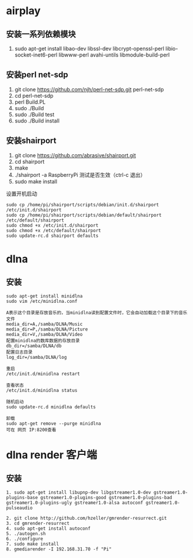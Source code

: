 # airplay
## 安装一系列依赖模块
1. sudo apt-get install libao-dev libssl-dev libcrypt-openssl-perl libio-socket-inet6-perl libwww-perl avahi-untils libmodule-build-perl

## 安装perl net-sdp
1. git clone https://github.com/njh/perl-net-sdp.git perl-net-sdp
2. cd perl-net-sdp
3. perl Build.PL
4. sudo ./Build
5. sudo ./Build test
6. sudo ./Build install

## 安装shairport
1. git clone https://github.com/abrasive/shairport.git
2. cd shairport
3. make
4. ./shairport -a RaspberryPi 测试是否生效（ctrl-c 退出）
5. sudo make install

设置开机启动
```
sudo cp /home/pi/shairport/scripts/debian/init.d/shairport /etc/init.d/shairport
sudo cp /home/pi/shairport/scripts/debian/default/shairport /etc/default/shairport
sudo chmod +x /etc/init.d/shairport
sudo chmod +x /etc/default/shairport
sudo update-rc.d shairport defaults
```
# dlna
## 安装
```
sudo apt-get install minidlna
sudo vim /etc/minidlna.conf

A表示这个目录是存放音乐的，当minidlna读到配置文件时，它会自动加载这个目录下的音乐文件
media_dir=A,/samba/DLNA/Music
media_dir=P,/samba/DLNA/Picture
media_dir=V,/samba/DLNA/Video
配置minidlna的数库数据的存放目录
db_dir=/samba/DLNA/db
配置日志目录
log_dir=/samba/DLNA/log

重启
/etc/init.d/minidlna restart

查看状态
/etc/init.d/minidlna status

随机启动
sudo update-rc.d minidlna defaults

卸载
sudo apt-get remove --purge minidlna
可在 网页 IP:8200查看

```

# dlna render 客户端
## 安装
```
1. sudo apt-get install libupnp-dev libgstreamer1.0-dev gstreamer1.0-plugins-base gstreamer1.0-plugins-good gstreamer1.0-plugins-bad gstreamer1.0-plugins-ugly gstreamer1.0-alsa autoconf gstreamer1.0-pulseaudio

2. git clone http://github.com/hzeller/gmrender-resurrect.git
3. cd gmrender-resurrect
4. sudo apt-get install autoconf
5. ./autogen.sh
6. ./configure
7. sudo make install
8. gmediarender -I 192.168.31.70 -f "Pi"
```
